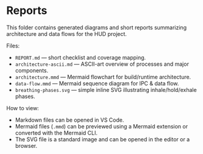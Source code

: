 # Reports

This folder contains generated diagrams and short reports summarizing architecture and data flows for the HUD project.

Files:
- `REPORT.md` — short checklist and coverage mapping.
- `architecture-ascii.md` — ASCII-art overview of processes and major components.
- `architecture.mmd` — Mermaid flowchart for build/runtime architecture.
- `data-flow.mmd` — Mermaid sequence diagram for IPC & data flow.
- `breathing-phases.svg` — simple inline SVG illustrating inhale/hold/exhale phases.

How to view:
- Markdown files can be opened in VS Code.
- Mermaid files (`.mmd`) can be previewed using a Mermaid extension or converted with the Mermaid CLI.
- The SVG file is a standard image and can be opened in the editor or a browser.
